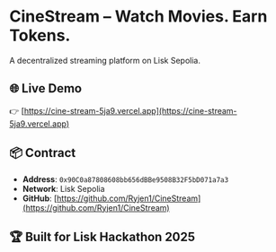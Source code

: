 # CineStream – Watch Movies. Earn Tokens.

A decentralized streaming platform on Lisk Sepolia.

## 🌐 Live Demo
👉 [https://cine-stream-5ja9.vercel.app](https://cine-stream-5ja9.vercel.app)

## 📦 Contract
- **Address**: `0x90C0a87808608bb656dBBe9508B32F5bD071a7a3`
- **Network**: Lisk Sepolia
- **GitHub**: [https://github.com/Ryjen1/CineStream](https://github.com/Ryjen1/CineStream)

## 🏆 Built for Lisk Hackathon 2025